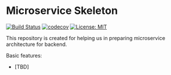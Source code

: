 # Microservice Skeleton

[![Build Status](https://travis-ci.org/imrenagi/microservice-skeleton.svg?branch=master)](https://travis-ci.org/imrenagi/microservice-skeleton)  [![codecov](https://codecov.io/gh/imrenagi/microservice-skeleton/branch/master/graph/badge.svg)](https://codecov.io/gh/imrenagi/microservice-skeleton) [![License: MIT](https://img.shields.io/badge/License-MIT-yellow.svg)](https://opensource.org/licenses/MIT) 

This repository is created for helping us in preparing microservice architecture for backend.

Basic features:
* [TBD]


